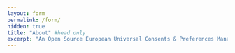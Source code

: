 ```yaml
---
layout: form
permalink: /form/
hidden: true
title: "About" #head only
excerpt: "An Open Source European Universal Consents & Preferences Management Platform"
---
```

